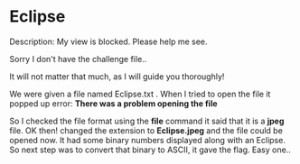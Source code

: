 # Eclipse

Description: My view is blocked. Please help me see.

Sorry I don't have the challenge file..

It will not matter that much, as I will guide you thoroughly!

We were given a file named Eclipse.txt . When I tried to open the file it popped up error: **There was a problem opening the file** 

So I checked the file format using the **file** command it said that it is a **jpeg** file. OK then! changed the extension to **Eclipse.jpeg** and the file could be opened now. It had some binary numbers displayed along with an Eclipse. So next step was to convert that binary to ASCII, it gave the flag. 
Easy one..




